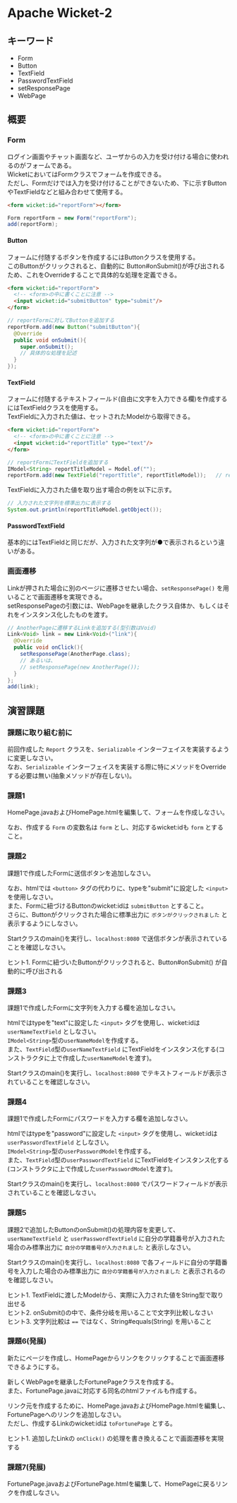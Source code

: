 # Apache Wicket-2

## キーワード

* Form
* Button
* TextField
* PasswordTextField
* setResponsePage
* WebPage

## 概要

### Form

ログイン画面やチャット画面など、ユーザからの入力を受け付ける場合に使われるのがフォームである。<br/>
WicketにおいてはFormクラスでフォームを作成できる。<br/>
ただし、Formだけでは入力を受け付けることができないため、下に示すButtonやTextFieldなどと組み合わせて使用する。

```html
<form wicket:id="reportForm"></form>
```

```java
Form reportForm = new Form("reportForm");
add(reportForm);
```

#### Button

フォームに付随するボタンを作成するにはButtonクラスを使用する。<br/>
このButtonがクリックされると、自動的に Button#onSubmit()が呼び出されるため、これをOverrideすることで具体的な処理を定義できる。

```html
<form wicket:id="reportForm">
  <!-- <form>の中に書くことに注意 -->
  <input wicket:id="submitButton" type="submit"/>
</form>
```

```java
// reportFormに対してButtonを追加する
reportForm.add(new Button("submitButton"){
  @Override
  public void onSubmit(){
    super.onSubmit();
    // 具体的な処理を記述
  }
});
```

#### TextField

フォームに付随するテキストフィールド(自由に文字を入力できる欄)を作成するにはTextFieldクラスを使用する。<br/>
TextFieldに入力された値は、セットされたModelから取得できる。

```html
<form wicket:id="reportForm">
  <!-- <form>の中に書くことに注意 -->
  <input wicket:id="reportTitle" type="text"/>
</form>
```

```java
// reportFormにTextFieldを追加する
IModel<String> reportTitleModel = Model.of("");
reportForm.add(new TextField("reportTitle", reportTitleModel));   // reportFormに対してaddすることに注意!
```

TextFieldに入力された値を取り出す場合の例を以下に示す。

```java
// 入力された文字列を標準出力に表示する
System.out.println(reportTitleModel.getObject());
```

#### PasswordTextField

基本的にはTextFieldと同じだが、入力された文字列が●で表示されるという違いがある。

### 画面遷移

Linkが押された場合に別のページに遷移させたい場合、`setResponsePage()` を用いることで画面遷移を実現できる。<br/>
setResponsePageの引数には、WebPageを継承したクラス自体か、もしくはそれをインスタンス化したものを渡す。

```java
// AnotherPageに遷移するLinkを追加する(型引数はVoid)
Link<Void> link = new Link<Void>("link"){
  @Override
  public void onClick(){
    setResponsePage(AnotherPage.class);
    // あるいは、
    // setResponsePage(new AnotherPage());
  }
};
add(link);
```

## 演習課題

### 課題に取り組む前に

前回作成した `Report` クラスを、`Serializable` インターフェイスを実装するように変更しなさい。<br/>
なお、`Serializable` インターフェイスを実装する際に特にメソッドをOverrideする必要は無い(抽象メソッドが存在しない)。

### 課題1

HomePage.javaおよびHomePage.htmlを編集して、フォームを作成しなさい。

なお、作成する `Form` の変数名は `form` とし、対応するwicket:idも `form` とすること。

### 課題2

課題1で作成したFormに送信ボタンを追加しなさい。

なお、htmlでは `<button>` タグの代わりに、typeを"submit"に設定した `<input>` を使用しなさい。<br/>
また、Formに紐づけるButtonのwicket:idは `submitButton` とすること。<br/>
さらに、Buttonがクリックされた場合に標準出力に `ボタンがクリックされました` と表示するようにしなさい。

Startクラスのmain()を実行し、`localhost:8080` で送信ボタンが表示されていることを確認しなさい。

ヒント1. Formに紐づいたButtonがクリックされると、Button#onSubmit() が自動的に呼び出される

### 課題3

課題1で作成したFormに文字列を入力する欄を追加しなさい。

htmlではtypeを"text"に設定した `<input>` タグを使用し、wicket:idは `userNameTextField` としなさい。<br/>
`IModel<String>`型の`userNameModel`を作成する。<br/>
また、`TextField`型の`userNameTextField` にTextFieldをインスタンス化する(コンストラクタに上で作成した`userNameModel`を渡す)。

Startクラスのmain()を実行し、`localhost:8080` でテキストフィールドが表示されていることを確認しなさい。

### 課題4

課題1で作成したFormにパスワードを入力する欄を追加しなさい。

htmlではtypeを"password"に設定した `<input>` タグを使用し、wicket:idは `userPasswordTextField` としなさい。<br/>
`IModel<String>`型の`userPasswordModel`を作成する。<br/>
また、`TextField`型の`userPasswordTextField` にTextFieldをインスタンス化する(コンストラクタに上で作成した`userPasswordModel`を渡す)。

Startクラスのmain()を実行し、`localhost:8080` でパスワードフィールドが表示されていることを確認しなさい。

### 課題5

課題2で追加したButtonのonSubmit()の処理内容を変更して、`userNameTextField` と `userPasswordTextField` に自分の学籍番号が入力された場合のみ標準出力に `自分の学籍番号が入力されました` と表示しなさい。

Startクラスのmain()を実行し、`localhost:8080` で各フィールドに自分の学籍番号を入力した場合のみ標準出力に `自分の学籍番号が入力されました` と表示されるのを確認しなさい。

ヒント1. TextFieldに渡したModelから、実際に入力された値をString型で取り出せる<br/>
ヒント2. onSubmit()の中で、条件分岐を用いることで文字列比較しなさい<br/>
ヒント3. 文字列比較は `==` ではなく、String#equals(String) を用いること

### 課題6(発展)

新たにページを作成し、HomePageからリンクをクリックすることで画面遷移できるようにする。

新しくWebPageを継承したFortunePageクラスを作成する。<br/>
また、FortunePage.javaに対応する同名のhtmlファイルも作成する。

リンク元を作成するために、HomePage.javaおよびHomePage.htmlを編集し、FortunePageへのリンクを追加しなさい。<br/>
ただし、作成するLinkのwicket:idは `toFortunePage` とする。

ヒント1. 追加したLinkの `onClick()` の処理を書き換えることで画面遷移を実現する

### 課題7(発展)

FortunePage.javaおよびFortunePage.htmlを編集して、HomePageに戻るリンクを作成しなさい。
